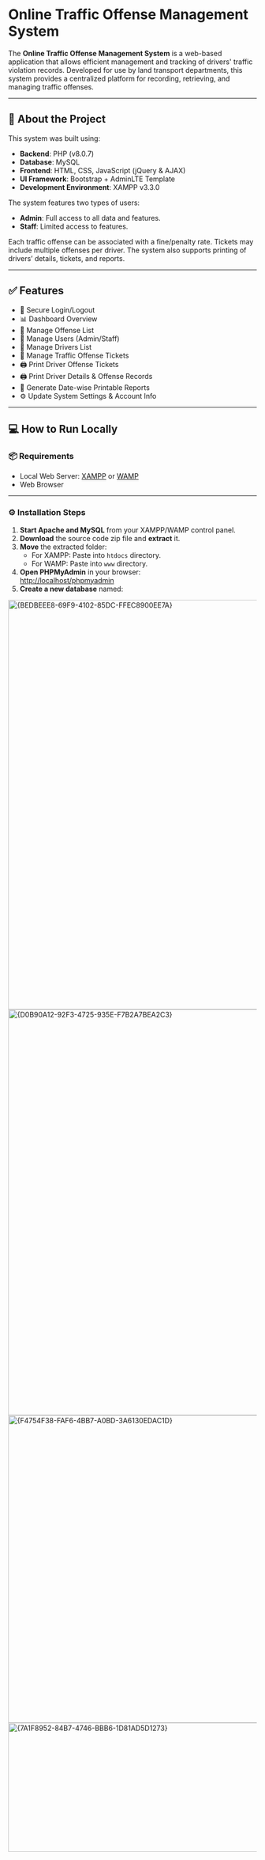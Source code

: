 # Online Traffic Offense Management System

The **Online Traffic Offense Management System** is a web-based application that allows efficient management and tracking of drivers' traffic violation records. Developed for use by land transport departments, this system provides a centralized platform for recording, retrieving, and managing traffic offenses.

---

## 🚦 About the Project

This system was built using:

- **Backend**: PHP (v8.0.7)
- **Database**: MySQL
- **Frontend**: HTML, CSS, JavaScript (jQuery & AJAX)
- **UI Framework**: Bootstrap + AdminLTE Template
- **Development Environment**: XAMPP v3.3.0

The system features two types of users:

- **Admin**: Full access to all data and features.
- **Staff**: Limited access to features.

Each traffic offense can be associated with a fine/penalty rate. Tickets may include multiple offenses per driver. The system also supports printing of drivers’ details, tickets, and reports.

---

## ✅ Features

- 🔐 Secure Login/Logout
- 📊 Dashboard Overview
- 🚫 Manage Offense List
- 👥 Manage Users (Admin/Staff)
- 🚗 Manage Drivers List
- 🧾 Manage Traffic Offense Tickets
- 🖨️ Print Driver Offense Tickets
- 🖨️ Print Driver Details & Offense Records
- 📆 Generate Date-wise Printable Reports
- ⚙️ Update System Settings & Account Info

---

## 💻 How to Run Locally

### 📦 Requirements

- Local Web Server: [XAMPP](https://www.apachefriends.org/) or [WAMP](http://www.wampserver.com/)
- Web Browser

---

### ⚙️ Installation Steps

1. **Start Apache and MySQL** from your XAMPP/WAMP control panel.
2. **Download** the source code zip file and **extract** it.
3. **Move** the extracted folder:
   - For XAMPP: Paste into `htdocs` directory.
   - For WAMP: Paste into `www` directory.
4. **Open PHPMyAdmin** in your browser:  
   [http://localhost/phpmyadmin](http://localhost/phpmyadmin)
5. **Create a new database** named:
<img width="849" height="828" alt="{BEDBEEE8-69F9-4102-85DC-FFEC8900EE7A}" src="https://github.com/user-attachments/assets/8e7f89c9-10bf-48d8-b69a-c7f14ee9831f" />
<img width="756" height="821" alt="{D0B90A12-92F3-4725-935E-F7B2A7BEA2C3}" src="https://github.com/user-attachments/assets/465cec3d-9c8d-4a68-9fe4-a20d5dc6b6ab" />
<img width="552" height="622" alt="{F4754F38-FAF6-4BB7-A0BD-3A6130EDAC1D}" src="https://github.com/user-attachments/assets/17badc9d-1276-4aac-b2e4-6a27cc39809a" />
<img width="538" height="261" alt="{7A1F8952-84B7-4746-BBB6-1D81AD5D1273}" src="https://github.com/user-attachments/assets/1c93dea3-6cd9-4615-9e39-397ef173e876" />




